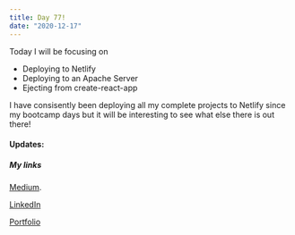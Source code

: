 ```yaml
---
title: Day 77!
date: "2020-12-17"
---
```



Today I will be focusing on 

- Deploying to Netlify
- Deploying to an Apache Server
- Ejecting from create-react-app

I have consisently been deploying all my complete projects to Netlify since my bootcamp days but it will be interesting to see what else there is out there!


#### Updates:



##### My links 
[Medium](https://medium.com/@kalemajoanna).

[LinkedIn](https://www.linkedin.com/in/joanna-e-kalema-a5a5b4136/)

[Portfolio](https://joannathedeveloper.netlify.app/)



